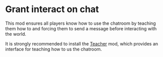 # Grant interact on chat

This mod ensures all players know how to use the chatroom by teaching them how to and forcing them to send a message before interacting with the world.

It is strongly recommended to install the [Teacher](https://content.minetest.net/packages/Emojiminetest/teacher/) mod, which provides an interface for teaching how to us the chatroom.
